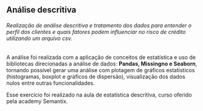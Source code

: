 ## Análise descritiva 

###### Realização de análise descritiva e tratamento dos dados para entender o perfil dos clientes e quais fatores podem influenciar no risco de crédito utilizando um arquivo csv.
  A análise foi realizada com a aplicação de conceitos de estatística e uso de bibliotecas direcionadas a análise de dados: **Pandas, Missingno e Seaborn**, tornando possível gerar uma análise com plotagem de gráficos estatísticos (histogramas, boxplot e gráficos de dispersão), visualização dos dados nulos entre outras funcionalidades.

Esse exercício foi realizado na aula de estatística descritiva, curso oferido pela academy Semantix.
